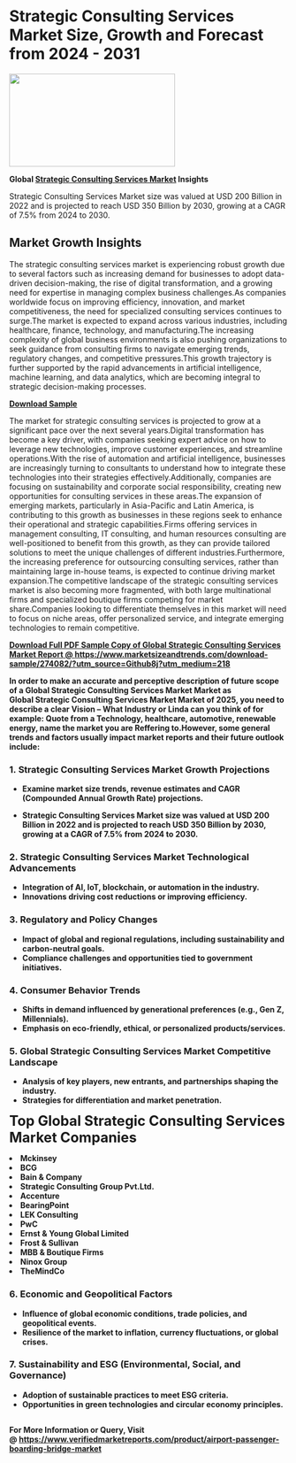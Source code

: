 <H1>Strategic Consulting Services Market Size, Growth and Forecast from 2024 - 2031</H1><img class="aligncenter size-medium wp-image-584254" src="https://thirdeyenews.in/wp-content/uploads/2024/09/Global-Market-Research-300x168.jpeg" alt="" width="300" height="168" /><p><strong>Global&nbsp;<a href="https://www.marketsizeandtrends.com/download-sample/274082/?utm_source=Github8j?utm_medium=218">Strategic Consulting Services Market</a> Insights</strong></p><p>Strategic Consulting Services Market size was valued at USD 200 Billion in 2022 and is projected to reach USD 350 Billion by 2030, growing at a CAGR of 7.5% from 2024 to 2030.</p><p><h2>Market Growth Insights</h2> <p>The strategic consulting services market is experiencing robust growth due to several factors such as increasing demand for businesses to adopt data-driven decision-making, the rise of digital transformation, and a growing need for expertise in managing complex business challenges.As companies worldwide focus on improving efficiency, innovation, and market competitiveness, the need for specialized consulting services continues to surge.The market is expected to expand across various industries, including healthcare, finance, technology, and manufacturing.The increasing complexity of global business environments is also pushing organizations to seek guidance from consulting firms to navigate emerging trends, regulatory changes, and competitive pressures.This growth trajectory is further supported by the rapid advancements in artificial intelligence, machine learning, and data analytics, which are becoming integral to strategic decision-making processes.</p> <p><strong><a href="#">Download Sample</a></strong></p> <p>The market for strategic consulting services is projected to grow at a significant pace over the next several years.Digital transformation has become a key driver, with companies seeking expert advice on how to leverage new technologies, improve customer experiences, and streamline operations.With the rise of automation and artificial intelligence, businesses are increasingly turning to consultants to understand how to integrate these technologies into their strategies effectively.Additionally, companies are focusing on sustainability and corporate social responsibility, creating new opportunities for consulting services in these areas.The expansion of emerging markets, particularly in Asia-Pacific and Latin America, is contributing to this growth as businesses in these regions seek to enhance their operational and strategic capabilities.Firms offering services in management consulting, IT consulting, and human resources consulting are well-positioned to benefit from this growth, as they can provide tailored solutions to meet the unique challenges of different industries.Furthermore, the increasing preference for outsourcing consulting services, rather than maintaining large in-house teams, is expected to continue driving market expansion.The competitive landscape of the strategic consulting services market is also becoming more fragmented, with both large multinational firms and specialized boutique firms competing for market share.Companies looking to differentiate themselves in this market will need to focus on niche areas, offer personalized service, and integrate emerging technologies to remain competitive.<p><strong><a href="#"></p><p><span class=""><strong>Download Full PDF Sample Copy of Global Strategic Consulting Services Market Report</strong> @ <a href="https://www.marketsizeandtrends.com/download-sample/274082/?utm_source=Github8j?utm_medium=218" target="_blank">https://www.marketsizeandtrends.com/download-sample/274082/?utm_source=Github8j?utm_medium=218</a></span></p><p>In order to make an accurate and perceptive description of future scope of a Global&nbsp;Strategic Consulting Services Market Market as Global&nbsp;Strategic Consulting Services Market Market of 2025, you need to describe a clear Vision &ndash; What Industry or Linda can you think of for example: Quote from a Technology, healthcare, automotive, renewable energy, name the market you are Reffering to.However, some general trends and factors usually impact market reports and their future outlook include:</p><h3>1.&nbsp;<strong>Strategic Consulting Services Market Growth Projections</strong></h3><ul><li>Examine market size trends, revenue estimates and CAGR (Compounded Annual Growth Rate) projections.</li><li><p>Strategic Consulting Services Market size was valued at USD 200 Billion in 2022 and is projected to reach USD 350 Billion by 2030, growing at a CAGR of 7.5% from 2024 to 2030.</p></li></ul><h3>2.&nbsp;<strong>Strategic Consulting Services Market Technological Advancements</strong></h3><ul><li>Integration of AI, IoT, blockchain, or automation in the industry.</li><li>Innovations driving cost reductions or improving efficiency.</li></ul><h3>3.&nbsp;<strong>Regulatory and Policy Changes</strong></h3><ul><li>Impact of global and regional regulations, including sustainability and carbon-neutral goals.</li><li>Compliance challenges and opportunities tied to government initiatives.</li></ul><h3>4.&nbsp;<strong>Consumer Behavior Trends</strong></h3><ul><li>Shifts in demand influenced by generational preferences (e.g., Gen Z, Millennials).</li><li>Emphasis on eco-friendly, ethical, or personalized products/services.</li></ul><h3>5.&nbsp;<strong>Global Strategic Consulting Services Market Competitive Landscape</strong></h3><ul><li>Analysis of key players, new entrants, and partnerships shaping the industry.</li><li>Strategies for differentiation and market penetration.</li></ul><p data-pm-slice="1 1 []"><span style="color: inherit; font-family: inherit; font-size: 25px;">Top Global Strategic Consulting Services Market Companies</span></p><div class="" data-test-id=""><p><li>Mckinsey</li><li> BCG</li><li> Bain & Company</li><li> Strategic Consulting Group Pvt.Ltd.</li><li> Accenture</li><li> BearingPoint</li><li> LEK Consulting</li><li> PwC</li><li> Ernst & Young Global Limited</li><li> Frost & Sullivan</li><li> MBB & Boutique Firms</li><li> Ninox Group</li><li> TheMindCo</li></p></div><h3>6.&nbsp;<strong>Economic and Geopolitical Factors</strong></h3><ul><li>Influence of global economic conditions, trade policies, and geopolitical events.</li><li>Resilience of the market to inflation, currency fluctuations, or global crises.</li></ul><h3>7.&nbsp;<strong>Sustainability and ESG (Environmental, Social, and Governance)</strong></h3><ul><li>Adoption of sustainable practices to meet ESG criteria.</li><li>Opportunities in green technologies and circular economy principles.</li></ul><h2><strong style="font-size: 14px;">For More Information or Query, Visit @&nbsp;</strong><a style="background-color: #ffffff; font-size: 14px;" href="https://www.marketsizeandtrends.com/report/strategic-consulting-services-market/" target="_blank">https://www.verifiedmarketreports.com/product/airport-passenger-boarding-bridge-market</a></h2>